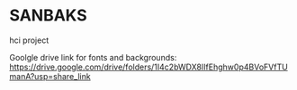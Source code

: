 # SANBAKS
hci project

Goolgle drive link for fonts and backgrounds: https://drive.google.com/drive/folders/1I4c2bWDX8IIfEhghw0p4BVoFVfTUmanA?usp=share_link 
